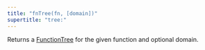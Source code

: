 ```yaml
---
title: "fnTree(fn, [domain])"
supertitle: "tree:"
---
```


Returns a [FunctionTree](/async-tree/FunctionTree.html) for the given function and optional domain.
